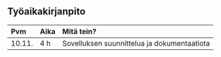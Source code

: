 ## Työaikakirjanpito

|   Pvm    |   Aika   |                          Mitä tein?                                    |
| :------- | :------- | :--------------------------------------------------------------------- |
|10.11.|4 h|Sovelluksen suunnittelua ja dokumentaatiota|
